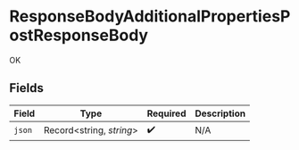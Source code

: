 # ResponseBodyAdditionalPropertiesPostResponseBody

OK


## Fields

| Field                    | Type                     | Required                 | Description              |
| ------------------------ | ------------------------ | ------------------------ | ------------------------ |
| `json`                   | Record<string, *string*> | :heavy_check_mark:       | N/A                      |